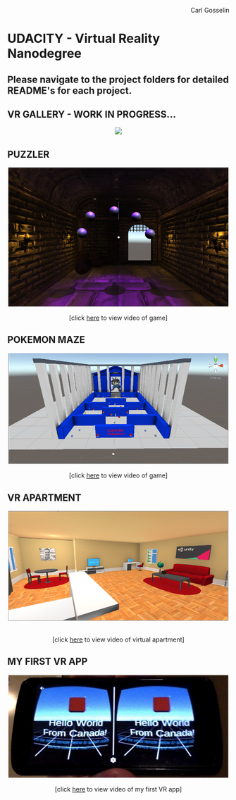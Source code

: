 <p align="right">
Carl Gosselin
</p>

# UDACITY - Virtual Reality Nanodegree

## Please navigate to the project folders for detailed README's for each project.

## VR GALLERY - WORK IN PROGRESS...

<p align="center">
<img src="documentation/000 - WIP - dancingbear">
</p>


## PUZZLER
<a href="https://github.com/carldgosselin/virtual_reality/blob/master/Project-4-Puzzler/PUZZLER - Summary and Process.md">
<p align="center">
<img src="Project-4-Puzzler/documentation/070 - Environment snapshot.png" width="500">
</p>
</a>
<p align="center">
[click <a target="_new" href="https://youtu.be/hhSTB7rkNBk">here</a> to view video of game]
</p>

## POKEMON MAZE
<a href="https://github.com/carldgosselin/virtual_reality/tree/master/Project-3-Pokemon-Maze">
<p align="center">
<img src="Project-3-Pokemon-Maze/Screenshots/screenshot-maze.png" width="500">
</p>
</a>
<p align="center">
[click <a target="_new" href="https://youtu.be/iQ629q8PzuQ">here</a> to view video of game]
</p>

## VR APARTMENT
<a href="https://github.com/carldgosselin/virtual_reality/tree/master/Project-2-Build-VR-Apartment">
<p align="center">
<img src="Project-2-Build-VR-Apartment/screenshots/screenshot2-vr-apartment.png" width="500">
</p>
</a>
<p align="center">
<br>[click <a target="_new" href="https://youtu.be/uLwX9iuOObM">here</a> to view video of virtual apartment]
</p>

## MY FIRST VR APP
<a href="https://github.com/carldgosselin/virtual_reality/tree/master/Project-1-My-First-VR-App">
<p align="center">
<img src="Project-1-My-First-VR-App/010 - screenshot/screenshot1.png" width="500">
</p>
</a>
<p align="center">
[click <a target="_new" href="https://youtu.be/OcRyGXIPvRg">here</a> to view video of my first VR app]
</p>
